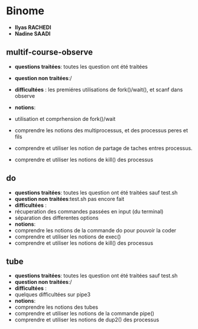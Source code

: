 # Binome
- **Ilyas RACHEDI**
- **Nadine SAADI**

## multif-course-observe
- **questions traitées**: toutes les question ont été traitées
- **question non traitées**:/
- **difficultées** : les premiéres utilisations de fork()/wait(), et scanf dans observe

- **notions**: 
- utilisation et comprhension de fork()/wait 
- comprendre les notions des multiprocessus, et des processus peres et fils
- comprendre et utiliser les notion de partage de taches entres processus.
- comprendre et utiliser les notions de kill() des processus


## do

- **questions traitées**: toutes les question ont été traitées sauf test.sh
- **question non traitées**:test.sh pas encore fait
- **difficultées** : 
- récuperation des commandes passées en input (du terminal) 
- séparation des differentes options
- **notions**: 
- comprendre les notions de la commande do pour pouvoir la coder
- comprendre et utiliser les notions de exec()
- comprendre et utiliser les notions de kill() des processus

## tube

- **questions traitées**: toutes les question ont été traitées sauf test.sh
- **question non traitées**:/
- **difficultées** : 
- quelques difficultées sur pipe3
- **notions**: 
- comprendre les notions des tubes
- comprendre et utiliser les notions de la commande pipe()
- comprendre et utiliser les notions de dup2() des processus

